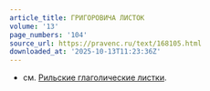```yaml
---
article_title: ГРИГОРОВИЧА ЛИСТОК
volume: '13'
page_numbers: '104'
source_url: https://pravenc.ru/text/168105.html
downloaded_at: '2025-10-13T11:23:36Z'
---
```


- см. [Рильские глаголические листки](<https://pravenc.ru/text/Рильские глаголические листки.html>).
